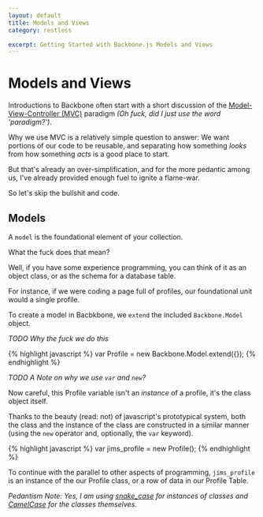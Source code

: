 ```yaml
---
layout: default
title: Models and Views
category: restless

excerpt: Getting Started with Backbone.js Models and Views
---
```

Models and Views
================

Introductions to Backbone often start with a short discussion of the [Model-View-Controller (MVC)](http://en.wikipedia.org/wiki/Model%E2%80%93view%E2%80%93controller) paradigm _(Oh fuck, did I just use the word 'paradigm?')_.

Why we use MVC is a relatively simple question to answer: We want portions of our code to be reusable, and separating how something _looks_ from how something _acts_ is a good place to start.

But that's already an over-simplification, and for the more pedantic among us, I've already provided enough fuel to ignite a flame-war.

So let's skip the bullshit and code.

## Models

A `model` is the foundational element of your collection. 

What the fuck does that mean?

Well, if you have some experience programming, you can think of it as an object class, or as the schema for a database table.

For instance, if we were coding a page full of profiles, our foundational unit would a single profile.

To create a model in Bacbkbone, we `extend` the included `Backbone.Model` object.

_TODO Why the fuck we do this_

{% highlight javascript %}
var Profile = new Backbone.Model.extend({});
{% endhighlight %}

_TODO A Note on why we use `var` and `new`?_

Now careful, this Profile variable isn't an _instance_ of a profile, it's the class object itself.

Thanks to the beauty (read: not) of javascript's prototypical system, both the class and the instance of the class are constructed in a similar manner (using the `new` operator and, optionally, the `var` keyword).

{% highlight javascript %}
var jims_profile = new Profile();
{% endhighlight %}

To continue with the parallel to other aspects of programming, `jims_profile` is an instance of the our Profile class, or a row of data in our Profile Table.

_Pedantism Note: Yes, I am using [snake_case](http://en.wikipedia.org/wiki/Snake_case) for instances of classes and [CamelCase](http://en.wikipedia.org/wiki/Camelcase) for the classes themselves._